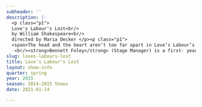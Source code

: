 ```yaml
---
subheader: ''
description: |-
  <p class="p1">
  Love's Labour's Lost<br/>
  by William Shakespeare<br/>
  directed by Maria Decker </p><p class="p1">
  <span>The head and the heart aren’t too far apart in Love’s Labour’s Lost, written by William Shakespeare and directed by Maria Decker. Tangled up in the ivy league of the 1940s, four young scholars must choose between their ivory tower and the wits of four brilliant coeds. Together they employ pranks and poetry in pursuit of love, challenging an over-serious academy with humor and youth. As graduation looms, the students must decide what moments they’ll cherish and what follies they’ll leave behind.</span></p><p><strong>Sam Audette</strong> (Longaville) is a second-year majoring in Law, Letters, Society. This year he has also acted in <em>Amadeus</em> and <em>Frankenstein</em>.</p><p><strong>Brandon Callender</strong> (Berowne) is a third-year in the College studying Computer Science. He has previously appeared in Selections from <em>Angels in America</em> (Joe), Henry V (Chorus), <em>A Midsummer Night's Dream</em> (Theseus/Mustardseed), <em>Hedda Gabler</em> (Brack), <em>Hotel Nepenthe</em> (Ensemble), A Scene From <em>Richard III</em> (Richard III), and several New Work Week shows. </p><p><strong>Eleanor Clifford </strong>(Maria) is a third-year HIPS major in the College. With University Theater, she previously appeared in <em>Hedda Gabler</em> (Hedda), <em>Henry VI</em> (Rutland), Winter 2012 Workshops, and <em>The Real Thing</em> (Annie), as well as having directed <em>Fifth Planet</em> and <em>First Love</em>. She is the Interim Education Chair for the Dean's Men Board and also performs with Le Vorris and Vox Circus.</p><p><strong>Alexander Eichner</strong> (Holofernes and Choreographer) is a second-year in the college tentatively double-majoring in History and Math. Previous show credits include <em>As You Like It</em>, <em>Thrill Me</em>, <em>A Crackup at the Race Riots</em>, <em>Henry V</em>, and <em>Amadeus</em>.</p><p><strong>Hanna Gregor</strong> (Costard) As a first-year Ecomics major from Hong Kong, this is her first Dean's Men production and her American debut. Previous show credits include Florence Unger in <em>The Odd Couple</em> and Mrs Smith in <em>The Bald Soprano</em>. She is a cast member of Occam's Razor and a dancer of Chicago Raas.</p><p><strong>Neal Jochmann</strong> (Don Armado) is a second-year studying Computer Science and East Asian Languages and Civilizations. His previous theater credits include UT's Winter 2015 production of <em>Amadeus</em> (Count Strack) and a Fall 2014 UT Workshop (Burrs,<em> What A Wild Party!</em>). </p><p><strong>Ruben Lesnick</strong> (Dumaine)​ is a third--year Biology major, and as such he fully endorses the practice of studying and forsaking all worldly pleasures for three years. Previous roles include Louis Ironson (Selections from <em>Angels in America: Millennium Approaches</em>), Silvius (<em>As You Like It</em>), and several roles in productions by the Classical Entertainment Society.</p><p><strong>Jakob Solheim</strong> (Anthony Dull, Mercade) is a first-year Economics and Public Policy major. This is his first Dean's Men show, although he has previously performed in CES's <em>Life of Galileo</em> (Galileo) and UT's <em>Amadeus</em> (Majordomo, Cook, Priest). </p><p><strong>Amelia Soth</strong> (Rosaline) is a second-year Near Eastern Languages and Civilizations major. This is her first UT production.</p><p><strong>Si Squires-Kasten</strong> (Boyet, Nathaniel) is a first-year English and Public Policy major. This is his third University Theater show, and his second with the Dean's Men.</p><p><strong>Maggie Strahan</strong> (Jaquenetta) is a first-year TAPS major. Recent shows include <em>Amadeus</em> (Teresa) and <em>Talk To Me Like the Rain and Let Me Listen</em> (Woman).</p><p><strong>Peyton Walker</strong> (Katharine) ​is a first year Visual Arts and/or Art History Major. Other UT experiences include Katherina Cavalieri in <em>Amadeus</em> and Kate in <em>What a Wild Party</em>.</p><p><strong>Elise Wander</strong> (Princess of France)​is a fourth-year English and Gender Studies major. She entered UT in her first year with <em>Cymbeline</em>, also an outdoor Dean's Men show, and is grateful to come full circle with <em>Love's Labour's Lost</em>. She has been honored to be a part of the Dean's Men and UT community.</p><p><strong>Tempest Wisdom</strong> (Moth) is so grateful for the opportunity to be in a Shakespeare show after so long! The last time was in the 8th grade, so it's about time to get back to the Bard! She is a first year TAPS major and this is her first show with UT. She is also a member of Attori Senza Paura, UChicago's Commedia dell'Arte troupe.</p><p><strong>Chase Woods </strong>(Ferdinand) is a second-year student in the College majoring in Public Policy and considering a minor in Theatre and Performance Studies. This is his third production with UT, his second with the Dean's Men.</p><p><strong>Maria Decker </strong>(Director) is a fourth-year Mathematics major and Polish Studies minor.  This is her tenth and last UT production--her fourth with the Dean's Men--and she couldn't be more thankful for all that this wonderful community has given her over the past four years.  Her previous credits include <em>Cowboy Mouth</em> (Stage Manager), <em>Closer</em> (Lighting Designer), <em>A Midsummer Night's Dream </em>(Props Designer), the 2014 Winter Workshop <em>Sure Thing</em> (Director), and<em> As You Like It</em> (Stage Manager) among many others. <br/>
   <br/><strong>Bennett Foley</strong> (Stage Manager) is a first- year Computer Science major who has worked on several shows, including  working as SM on three productions during high school, as ALD on <em>Macbeth</em> and as ASM on <em>Fifth Planet</em>.</p> <p><strong>Gabriel Levine </strong>(Dramaturge) is a second-year studying Fundamentals and Computational Neuroscience. Previous UT credits include <em>Hamtletmachine</em>, <em>Godspell</em>, <em>Endgame</em>, and <em>Cowboy Mouth</em>.</p><p><strong>Dan Lastres</strong> (Sound Designer) is a first-year English major and Music minor. This is his second show with the Dean’s Men, he worked as an assistant set designer last quarter on <em>Richard II</em>, and he is a performing member of Occam’s Razor.</p><p><strong>Colin Garon</strong> (Props and Scenic Designer) is a first-year who has previously co-props designed for <em>Amadeus</em> and <em>Endgame</em>.</p><p><strong>Jack Phillips</strong> (Costume Designer) is a fourth-year Biology major. He costume designed <em>The Clean House</em>, <em>As You Like It</em>, and <em>Henry VI</em>, set designed<em> This is Our Youth</em>, assisted costumes on <em>Much Ado About Nothing</em> and <em>Cymbeline</em>, and assisted in other capacities on <em>Twelfth Night</em>, <em>Henry IV, Part 1</em>, and <em>The Violet Hour</em>.</p><p><strong>Michaela Voit</strong> (Dean's Men Liaison) is a second-year English and Public Policy major. Having acted previously in four Dean's Men shows, she currently serves as the Art Chair on the Dean’s Men Board and the Dean's Men Representative to UT Committee.</p> <p><strong>Miles Richardson </strong>(Music Director) is a second-year majoring in Biology and Music.</p><p><strong>Christian-Nicholas Castro</strong> (Assistant Lighting Designer) is a first-year prospective Psychology and TAPS major. High school productions he has worked on include <em>Little Shop of Horrors, Antigone, FAME, Guys &amp; Dolls, Our Town </em>and<em> Persephone</em>. He served as Stage Mgr., Light and Sound Opr,, Stage Hand and actor (Nicely-Nicely Johnson). UT and other theater group credits include <em>Macbeth</em> (Sound Asst.), <em>Cowboy</em> <em>Mouth</em> (Sound Asst.), CES's <em>Frankenstein</em> (Sound Asst.), Logan's Puppet Festival: <em>The Temp</em> (Light Asst.), and CES's Haunted House. This quarter he is also working as Asst. Props Designer for <em>The Effect of Gamma Rays on Man-in-the-Moon Marigolds</em>.</p><p><strong>Charlotte Rieder </strong>(Assistant Costume Design) is a first-year Math major. This is her second UT/Dean's Men show, having assistant directed <em>Henry V</em> fall quarter. </p><p><strong>Alice Sheehan</strong> (Master Electrician) is a first-year History major, with a possible TAPS minor. She worked as Lighting Designer on <em>Amadeus</em> and the Assistant Lighting Designer on <em>Endgame</em>.</p><p><strong>Brandon McCallister</strong> (Assistant Director) is a first-year in the College majoring in Biology. This is Brandon's third show with the Dean's Men. He has previously assistant stage managed for both<em> Henry V </em>and <em>Richard II</em>. </p><p><strong>Emily Cambias</strong> (Assistant Props Master) is a first-year in the College majoring in History. This is her second show with University Theater, and her first foray into prop design. She was Lighting Assistant for the play <em>Cowboy Mouth</em> this past winter quarter.</p><p><strong>Vivian Zhang</strong> (Assistant Set Designer) is a first-year prospective Economics major, Previously, she was also an assistant set designer for <em>Closer</em> by Patrick Marber this past fall quarter.</p><p><strong>Daniel Heins</strong> (Lighting Designer)​is proud to be a Dean's Man, this being his third Dean's Men show. He has worked lights and set in assorted capacities for numerous shows among assorted groups.</p><p><strong>Mariel Shlomchik</strong> (Production Manager)​is a second year Biology major. This is her seventh show and fifth with the Dean’s Men, and she couldn’t be happier working on this show. Her previous credits include <em>As You Like It</em> (Assistant Stage Manager), <em>Much Ado About Nothing</em> (Assistant Stage Manager), <em>Clean House</em> (Assistant Director), <em>Henry V</em> (Stage Manager) and <em>Cowboy Mouth</em> (Production Manager).</p><p><strong>Jenny Haar </strong>(Tenor Sax and Bassoon) ​is a first--year tentatively majoring in Computer Science with a minor in Music. She is involved with the University Chamber Orchestra, Early Music Ensemble, and Pep Band, playing various woodwinds. She has never been in a play before, but she has done a number of pit orchestras for musicals; favorite shows include <em>Shrek: the Musical</em>, <em>Seussical: the Musical</em>, and <em>Once Upon a Mattress</em>.</p><p><strong>Rachel Taub</strong> (Double Bass) ​is a first-year Classics major. She is a member of the University Chamber Orchestra. Recent pit orchestras she’s performed in include <em>The Yeomen of the Guard</em>, <em>How to Succeed in Business Without Really Trying</em>, and <em>Carousel</em>.</p> <p><strong>Aaron Bao</strong> (Trumpet)​ is a second-year Math and Philosophy major involved in the UChicago jazz X-tet. Other than a fifth grade school play where, as Remus in the Roman founding myth, his only role was to be killed by a rock, this is his first theater experience.</p><p><strong>Josh Turner </strong>(Alto Saxophone) ​is a first--year (most likely) Physics and Math major with a minor in Music. He is in the University Jazz X-Tet, playing sax, and is involved with the CJEP playing both sax and piano. He has played in a pit orchestra once before for a high school production of <em>Footloose</em> (and really what other experience do you need).</p>
slug: loves-labours-lost
title: Love's Labour's Lost
layout: show-info
quarter: spring
year: 2015
season: 2014-2015 Shows
date: 2021-01-14

---
```

